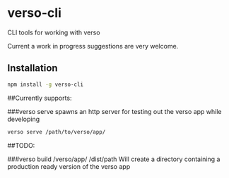 # verso-cli

CLI tools for working with verso

Current a work in progress suggestions are very welcome.

## Installation

```sh
npm install -g verso-cli
```

##Currently supports:

###verso serve
spawns an http server for testing out the verso app while developing
```sh
verso serve /path/to/verso/app/
```

##TODO:

###verso build /verso/app/ /dist/path
Will create a directory containing a production ready version of the verso app
